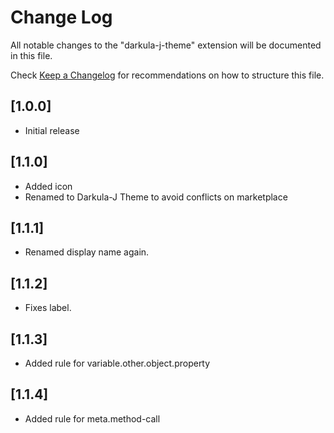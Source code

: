 # Change Log

All notable changes to the "darkula-j-theme" extension will be documented in this file.

Check [Keep a Changelog](http://keepachangelog.com/) for recommendations on how to structure this file.

## [1.0.0]

- Initial release

## [1.1.0]

- Added icon
- Renamed to Darkula-J Theme to avoid conflicts on marketplace

## [1.1.1]

- Renamed display name again.

## [1.1.2]

- Fixes label.

## [1.1.3]

- Added rule for variable.other.object.property

## [1.1.4]

- Added rule for meta.method-call